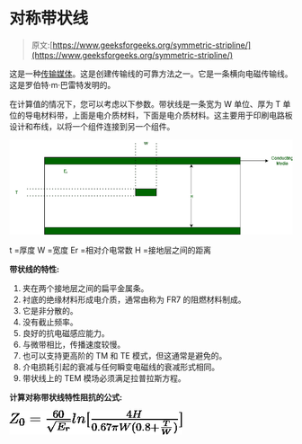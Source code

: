 # 对称带状线

> 原文:[https://www.geeksforgeeks.org/symmetric-stripline/](https://www.geeksforgeeks.org/symmetric-stripline/)

这是一种[传输媒体](https://www.geeksforgeeks.org/types-transmission-media/)。这是创建传输线的可靠方法之一。它是一条横向电磁传输线。这是罗伯特·m·巴雷特发明的。

在计算值的情况下，您可以考虑以下参数。带状线是一条宽为 W 单位、厚为 T 单位的导电材料带，上面是电介质材料，下面是电介质材料。这主要用于印刷电路板设计和布线，以将一个组件连接到另一个组件。

![](img/a038f4f98c27d36e6cb6862ad7736e5d.png)

t =厚度 W =宽度 Er =相对介电常数 H =接地层之间的距离

**带状线的特性:**

1.  夹在两个接地层之间的扁平金属条。
2.  衬底的绝缘材料形成电介质，通常由称为 FR7 的阻燃材料制成。
3.  它是非分散的。
4.  没有截止频率。
5.  良好的抗电磁感应能力。
6.  与微带相比，传播速度较慢。
7.  也可以支持更高阶的 TM 和 TE 模式，但这通常是避免的。
8.  介电损耗引起的衰减与任何瞬变电磁线的衰减形式相同。
9.  带状线上的 TEM 模场必须满足拉普拉斯方程。

**计算对称带状线特性阻抗的公式:**

![ Z_{0}=\frac{60}{\sqrt{E_{r}}}ln[\frac{4H}{0.67\pi W(0.8+\frac{T}{W})}] ](img/65d8e4ee7feeaeee41a7dd7a24534054.png "Rendered by QuickLaTeX.com")